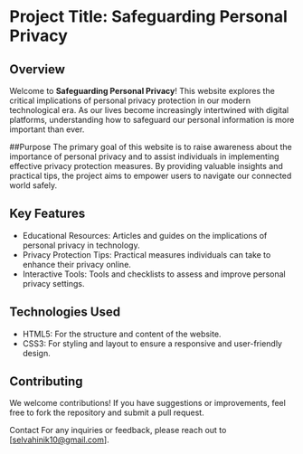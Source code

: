 # **Project Title: Safeguarding Personal Privacy**

## Overview
Welcome to **Safeguarding Personal Privacy**! This website explores the critical implications of personal privacy protection in our modern technological era. As our lives become increasingly intertwined with digital platforms, understanding how to safeguard our personal information is more important than ever. 

##Purpose
The primary goal of this website is to raise awareness about the importance of personal privacy and to assist individuals in implementing effective privacy protection measures. By providing valuable insights and practical tips, the project aims to empower users to navigate our connected world safely.

## Key Features
- Educational Resources: Articles and guides on the implications of personal privacy in technology.
- Privacy Protection Tips: Practical measures individuals can take to enhance their privacy online.
- Interactive Tools: Tools and checklists to assess and improve personal privacy settings.

## Technologies Used 
- HTML5: For the structure and content of the website.
- CSS3: For styling and layout to ensure a responsive and user-friendly design.

## Contributing
We welcome contributions! If you have suggestions or improvements, feel free to fork the repository and submit a pull request.

Contact
For any inquiries or feedback, please reach out to [selvahinik10@gmail.com].


